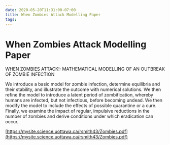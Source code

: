 ```yaml
---
date: 2020-05-20T11:31:00-07:00
title: When Zombies Attack Modelling Paper
tags: 
---
```


# When Zombies Attack Modelling Paper

WHEN ZOMBIES ATTACK!: MATHEMATICAL
MODELLING OF AN OUTBREAK OF ZOMBIE
INFECTION

We introduce a basic model for zombie infection, determine equilibria and
their stability, and illustrate the outcome with numerical solutions. We then refine the
model to introduce a latent period of zombification, whereby humans are infected, but
not infectious, before becoming undead. We then modify the model to include the
effects of possible quarantine or a cure. Finally, we examine the impact of regular,
impulsive reductions in the number of zombies and derive conditions under which
eradication can occur.

[https://mysite.science.uottawa.ca/rsmith43/Zombies.pdf](https://mysite.science.uottawa.ca/rsmith43/Zombies.pdf)
